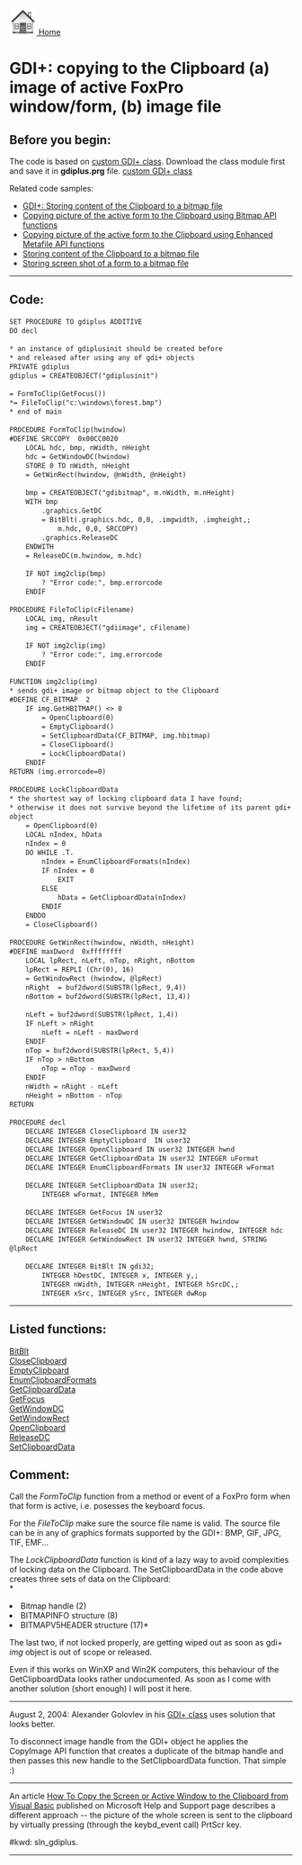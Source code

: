 [<img src="../images/home.png"> Home ](https://github.com/VFPX/Win32API)  

# GDI+: copying to the Clipboard (a) image of active FoxPro window/form, (b) image file

## Before you begin:
The code is based on <a href="?example=450">custom GDI+ class</a>. Download the class module first and save it in **gdiplus.prg** file. [custom GDI+ class](sample_450.md)  

Related code samples:  
* [GDI+: Storing content of the Clipboard to a bitmap file](sample_475.md)  
* [Copying picture of the active form to the Clipboard using Bitmap API functions](sample_091.md)  
* [Copying picture of the active form to the Clipboard using Enhanced Metafile API functions](sample_404.md)  
* [Storing content of the Clipboard to a bitmap file](sample_189.md)  
* [Storing screen shot of a form to a bitmap file](sample_187.md)  

  
***  


## Code:
```foxpro  
SET PROCEDURE TO gdiplus ADDITIVE
DO decl

* an instance of gdiplusinit should be created before
* and released after using any of gdi+ objects
PRIVATE gdiplus
gdiplus = CREATEOBJECT("gdiplusinit")

= FormToClip(GetFocus())
*= FileToClip("c:\windows\forest.bmp")
* end of main

PROCEDURE FormToClip(hwindow)
#DEFINE SRCCOPY  0x00CC0020
	LOCAL hdc, bmp, nWidth, nHeight
	hdc = GetWindowDC(hwindow)
	STORE 0 TO nWidth, nHeight
	= GetWinRect(hwindow, @nWidth, @nHeight)

	bmp = CREATEOBJECT("gdibitmap", m.nWidth, m.nHeight)
	WITH bmp
		.graphics.GetDC
		= BitBlt(.graphics.hdc, 0,0, .imgwidth, .imgheight,;
			m.hdc, 0,0, SRCCOPY)
		.graphics.ReleaseDC
	ENDWITH
	= ReleaseDC(m.hwindow, m.hdc)

	IF NOT img2clip(bmp)
		? "Error code:", bmp.errorcode
	ENDIF

PROCEDURE FileToClip(cFilename)
	LOCAL img, nResult
	img = CREATEOBJECT("gdiimage", cFilename)

	IF NOT img2clip(img)
		? "Error code:", img.errorcode
	ENDIF

FUNCTION img2clip(img)
* sends gdi+ image or bitmap object to the Clipboard
#DEFINE CF_BITMAP  2
	IF img.GetHBITMAP() <> 0
		= OpenClipboard(0)
		= EmptyClipboard()
		= SetClipboardData(CF_BITMAP, img.hbitmap)
		= CloseClipboard()
		= LockClipboardData()
	ENDIF
RETURN (img.errorcode=0)

PROCEDURE LockClipboardData
* the shortest way of locking clipboard data I have found;
* otherwise it does not survive beyond the lifetime of its parent gdi+ object
	= OpenClipboard(0)
	LOCAL nIndex, hData
	nIndex = 0
	DO WHILE .T.
		nIndex = EnumClipboardFormats(nIndex)
		IF nIndex = 0
			EXIT
		ELSE
			hData = GetClipboardData(nIndex)
		ENDIF
	ENDDO
	= CloseClipboard()

PROCEDURE GetWinRect(hwindow, nWidth, nHeight)
#DEFINE maxDword  0xffffffff
	LOCAL lpRect, nLeft, nTop, nRight, nBottom
	lpRect = REPLI (Chr(0), 16)
	= GetWindowRect (hwindow, @lpRect)
	nRight  = buf2dword(SUBSTR(lpRect, 9,4))
	nBottom = buf2dword(SUBSTR(lpRect, 13,4))

	nLeft = buf2dword(SUBSTR(lpRect, 1,4))
	IF nLeft > nRight
		nLeft = nLeft - maxDword
	ENDIF
	nTop = buf2dword(SUBSTR(lpRect, 5,4))
	IF nTop > nBottom
		nTop = nTop - maxDword
	ENDIF
	nWidth = nRight - nLeft
	nHeight = nBottom - nTop
RETURN

PROCEDURE decl
	DECLARE INTEGER CloseClipboard IN user32
	DECLARE INTEGER EmptyClipboard  IN user32
	DECLARE INTEGER OpenClipboard IN user32 INTEGER hwnd
	DECLARE INTEGER GetClipboardData IN user32 INTEGER uFormat
	DECLARE INTEGER EnumClipboardFormats IN user32 INTEGER wFormat

	DECLARE INTEGER SetClipboardData IN user32;
		INTEGER wFormat, INTEGER hMem

	DECLARE INTEGER GetFocus IN user32
	DECLARE INTEGER GetWindowDC IN user32 INTEGER hwindow
	DECLARE INTEGER ReleaseDC IN user32 INTEGER hwindow, INTEGER hdc
	DECLARE INTEGER GetWindowRect IN user32 INTEGER hwnd, STRING @lpRect

	DECLARE INTEGER BitBlt IN gdi32;
		INTEGER hDestDC, INTEGER x, INTEGER y,;
		INTEGER nWidth, INTEGER nHeight, INTEGER hSrcDC,;
		INTEGER xSrc, INTEGER ySrc, INTEGER dwRop  
```  
***  


## Listed functions:
[BitBlt](../libraries/gdi32/BitBlt.md)  
[CloseClipboard](../libraries/user32/CloseClipboard.md)  
[EmptyClipboard](../libraries/user32/EmptyClipboard.md)  
[EnumClipboardFormats](../libraries/user32/EnumClipboardFormats.md)  
[GetClipboardData](../libraries/user32/GetClipboardData.md)  
[GetFocus](../libraries/user32/GetFocus.md)  
[GetWindowDC](../libraries/user32/GetWindowDC.md)  
[GetWindowRect](../libraries/user32/GetWindowRect.md)  
[OpenClipboard](../libraries/user32/OpenClipboard.md)  
[ReleaseDC](../libraries/user32/ReleaseDC.md)  
[SetClipboardData](../libraries/user32/SetClipboardData.md)  

## Comment:
Call the *FormToClip* function from a method or event of a FoxPro form when that form is active, i.e. posesses the keyboard focus.  
  
For the *FileToClip* make sure the source file name is valid. The source file can be in any of graphics formats supported by the GDI+: BMP, GIF, JPG, TIF, EMF...  
  
The *LockClipboardData* function is kind of a lazy way to avoid complexities of locking data on the Clipboard. The SetClipboardData in the code above creates three sets of data on the Clipboard:  
*  
<LI>Bitmap handle (2)  
<LI>BITMAPINFO structure (8)  
<LI>BITMAPV5HEADER structure (17)*  
  
The last two, if not locked properly, are getting wiped out as soon as gdi+ *img* object is out of scope or released.   
  
Even if this works on WinXP and Win2K computers, this behaviour of the GetClipboardData looks rather undocumented. As soon as I come with another solution (short enough) I will post it here.  
  
* * *  
August 2, 2004: Alexander Golovlev in his <a href="http://www.universalthread.com/wconnect/wc.dll?FournierTransformation~2,54,33,18584">GDI+ class</a> uses solution that looks better.   
  
To disconnect image handle from the GDI+ object he applies the CopyImage API function that creates a duplicate of the bitmap handle and then passes this new handle to the SetClipboardData function. That simple :)  
  
* * *  
An article <a href="http://support.microsoft.com/default.aspx?scid=kb;EN-US;q240653">How To Copy the Screen or Active Window to the Clipboard from Visual Basic</a> published on Microsoft Help and Support page describes a different approach -- the picture of the whole screen is sent to the clipboard by virtually pressing (through the keybd_event call) PrtScr key.  
  
#kwd: sln_gdiplus.  
  
***  

